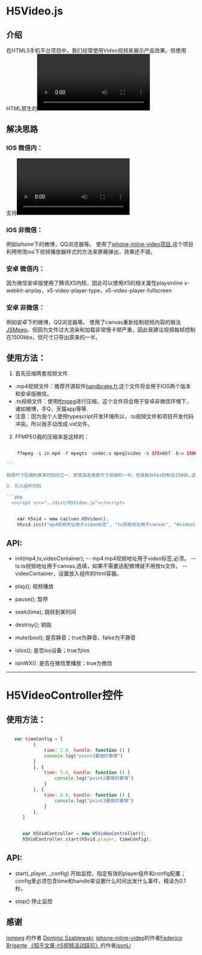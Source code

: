 # H5Video.js

## 介绍

在HTML5手机平台项目中，我们经常使用Video视频来展示产品效果。但使用HTML原生的<video>标签，在手机端弹出播放等问题。这样我们无法自定义播放内容的样式以及增加互动效果。在过去我们使用序列帧来代替视频，但序列帧导致的文件大小非常惊人，而且画质也并非尽如人意。
我整理这个播放组件的目的就是提供一套目前来说在微信、微博等各类浏览器以及安卓IOS各系统下的兼容方案。旨在不弹出播放。并在目前主流手机内播放效率流程的最优解。

## 解决思路

### IOS 微信内：
支持<video>的webkit-playsinline属性，因此直接使用

### IOS 非微信：
例如iphone下的微博，QQ浏览器等。
使用了[iphone-inline-video项目](https://github.com/bfred-it/iphone-inline-video),这个项目利用修改ios下视频播放器样式的方法来屏蔽弹出，效果还不错。

### 安卓 微信内：
因为微信安卓版使用了腾讯X5内核，因此可以使用X5的相关属性playsinline x-webkit-airplay，x5-video-player-type，x5-video-player-fullscreen

### 安卓 非微信：
例如安卓下的微博，QQ浏览器等。
使用了canvas重新绘制视频内容的做法[JSMpeg](https://github.com/phoboslab/jsmpeg)。但因为文件过大渲染和加载非常慢卡顿严重，因此我建议视频每帧控制在1500kbs，但尺寸只导出原来的一半。

## 使用方法：

1. 首先压缩两套视频文件.
- .mp4视频文件：推荐开源软件[handbrake.fr](https://handbrake.fr/),这个文件将会用于IOS两个版本和安卓版微信。
- .ts视频文件：使用[ffmpeg](https://ffmpeg.org/)进行压缩，这个文件将会用于安卓非微信环境下，诸如微博，手Q，天猫app等等.
- 注意：因为我个人使用typescript开发环境所以，.ts视频文件和项目开发代码冲突。所以我手动改成.vid文件。

2. FFMPEG我的压缩率是这样的：

```php

    ffmpeg -i in.mp4 -f mpegts -codec:v mpeg1video -s 375x667 -b:v 1500k -r 30 -bf 0 -codec:a mp2 -ar 44100 -ac 1 -b:a 128k out_qurt.ts

'''

我把尺寸压缩到原来的四分之一，即宽高各是原尺寸视频的一半，但我每秒kbs控制在1500k,这样还原回来的视频清晰度良好。

3. 引入组件代码

```php
  <script src="../dist/H5Video.js"></script>

```


```javascript

    var h5vid = new cailven.H5Video();
    h5vid.init("mp4视频地址用于video标签", "ts视频地址用于canvas", "#videoContainer");

```

## API:
- init(mp4,ts,videoContainer);
-- mp4:mp4视频地址用于video标签,必须。
-- ts:ts视频地址用于canvas,选填，如果不需要适配微博就不用放ts文件。
-- videoContainer，设置放入组件的html容器。


- play();
视频播放

- pause();
暂停

- seek(time);
跳转到某时间

- destroy();
销毁

- mute(bool);
是否静音；true为静音，false为不静音

- isIos();
是否ios设备；true为ios

- isInWX():
是否在微信里播放；true为微信

---
# H5VideoController控件

## 使用方法：

```javascript

   var timeConfig = [
          {
              time: 2.0, handle: function () {
              console.log("point1要做的事情")
          }
          }, {
              time: 5.0, handle: function () {
                  console.log("point2要做的事情")
              }
          }, {
              time: 8.0, handle: function () {
                  console.log("point3要做的事情")
              }
          },
      ]


      var h5VidController = new H5VideoController();
      h5VidController.start(h5vid.player, timeConfig);

```
## API:
- start(_player, _config)
开始监控，指定有效的player组件和config配置；config里必须包含time和handle来设置什么时间出发什么事件，精读为0.1秒。

- stop()
停止监控


## 感谢
[jsmpeg](https://github.com/phoboslab/jsmpeg) 的作者 [Dominic Szablewski](https://github.com/phoboslab);
[iphone-inline-video](https://github.com/bfred-it/iphone-inline-video)的作者[Federico Brigante](https://github.com/bfred-it)
[《知乎文章-h5视频活动踩坑》](https://zhuanlan.zhihu.com/p/33693226)的作者[jsonLi](https://www.zhihu.com/people/li-yan-47-93/activities)


